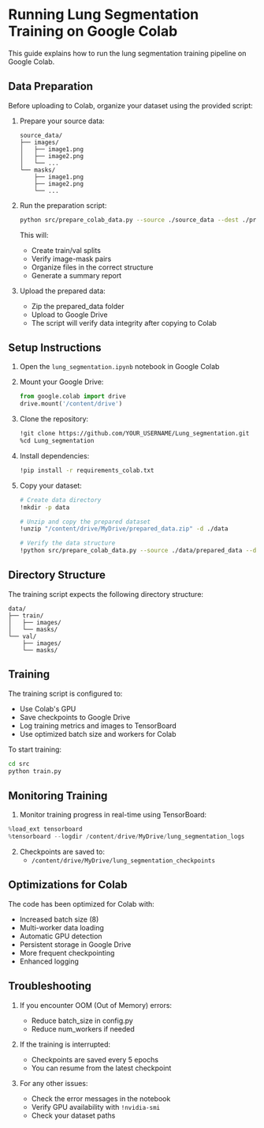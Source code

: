 # Running Lung Segmentation Training on Google Colab

This guide explains how to run the lung segmentation training pipeline on Google Colab.

## Data Preparation

Before uploading to Colab, organize your dataset using the provided script:

1. Prepare your source data:
   ```
   source_data/
   ├── images/
   │   ├── image1.png
   │   ├── image2.png
   │   └── ...
   └── masks/
       ├── image1.png
       ├── image2.png
       └── ...
   ```

2. Run the preparation script:
   ```bash
   python src/prepare_colab_data.py --source ./source_data --dest ./prepared_data --split 0.8
   ```
   This will:
   - Create train/val splits
   - Verify image-mask pairs
   - Organize files in the correct structure
   - Generate a summary report

3. Upload the prepared data:
   - Zip the prepared_data folder
   - Upload to Google Drive
   - The script will verify data integrity after copying to Colab

## Setup Instructions

1. Open the `lung_segmentation.ipynb` notebook in Google Colab
2. Mount your Google Drive:
   ```python
   from google.colab import drive
   drive.mount('/content/drive')
   ```

3. Clone the repository:
   ```bash
   !git clone https://github.com/YOUR_USERNAME/Lung_segmentation.git
   %cd Lung_segmentation
   ```

4. Install dependencies:
   ```bash
   !pip install -r requirements_colab.txt
   ```

5. Copy your dataset:
   ```bash
   # Create data directory
   !mkdir -p data
   
   # Unzip and copy the prepared dataset
   !unzip "/content/drive/MyDrive/prepared_data.zip" -d ./data
   
   # Verify the data structure
   !python src/prepare_colab_data.py --source ./data/prepared_data --dest ./data --split 0.8
   ```

## Directory Structure
The training script expects the following directory structure:
```
data/
├── train/
│   ├── images/
│   └── masks/
└── val/
    ├── images/
    └── masks/
```

## Training

The training script is configured to:
- Use Colab's GPU
- Save checkpoints to Google Drive
- Log training metrics and images to TensorBoard
- Use optimized batch size and workers for Colab

To start training:
```bash
cd src
python train.py
```

## Monitoring Training

1. Monitor training progress in real-time using TensorBoard:
```python
%load_ext tensorboard
%tensorboard --logdir /content/drive/MyDrive/lung_segmentation_logs
```

2. Checkpoints are saved to:
   - `/content/drive/MyDrive/lung_segmentation_checkpoints`

## Optimizations for Colab

The code has been optimized for Colab with:
- Increased batch size (8)
- Multi-worker data loading
- Automatic GPU detection
- Persistent storage in Google Drive
- More frequent checkpointing
- Enhanced logging

## Troubleshooting

1. If you encounter OOM (Out of Memory) errors:
   - Reduce batch_size in config.py
   - Reduce num_workers if needed

2. If the training is interrupted:
   - Checkpoints are saved every 5 epochs
   - You can resume from the latest checkpoint

3. For any other issues:
   - Check the error messages in the notebook
   - Verify GPU availability with `!nvidia-smi`
   - Check your dataset paths 